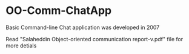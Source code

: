 # OO-Comm-ChatApp
Basic Command-line Chat application was developed in 2007

Read "Salaheddin Object-oriented communication report-v.pdf" file for more detials 
